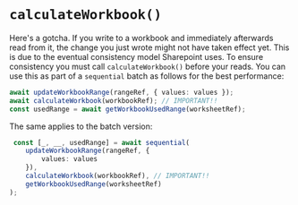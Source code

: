 # `calculateWorkbook()`
Here's a gotcha. If you write to a workbook and immediately afterwards read from it, the change you just wrote might not have taken effect yet. This is due to the eventual consistency model Sharepoint uses. To ensure consistency you must call `calculateWorkbook()` before your reads. You can use this as part of a `sequential` batch as follows for the best performance:

```typescript
await updateWorkbookRange(rangeRef, { values: values });
await calculateWorkbook(workbookRef); // IMPORTANT!!
const usedRange = await getWorkbookUsedRange(worksheetRef);
```

The same applies to the batch version:

```typescript
 const [_, __, usedRange] = await sequential(
    updateWorkbookRange(rangeRef, {
        values: values
    }),
    calculateWorkbook(workbookRef), // IMPORTANT!!
    getWorkbookUsedRange(worksheetRef)
);
```